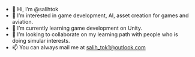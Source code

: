 - 👋 Hi, I’m @salihtok
- 👀 I’m interested in game development, AI, asset creation for games and aviation.
- 🌱 I’m currently learning game development on Unity.
- 💞️ I’m looking to collaborate on my learning path with people who is doing simular interests.
- 📫 You can always mail me at salih_tok1@outlook.com

<!---
salihtok/salihtok is a ✨ special ✨ repository because its `README.md` (this file) appears on your GitHub profile.
You can click the Preview link to take a look at your changes.
--->

